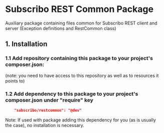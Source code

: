 # Subscribo REST Common Package

Auxiliary package containing files common for Subscribo REST client and server (Exception definitions and RestCommon class)

## 1. Installation

### 1.1 Add repository containing this package to your project's composer.json:

(note: you need to have access to this repository as well as to resources it points to)

### 1.2 Add dependency to this package to your project's composer.json under "require" key

```json
    "subscribo/restcommon": "@dev"
```

Note: If used with package adding this dependency for you (as is usually the case), no installation is necessary.

